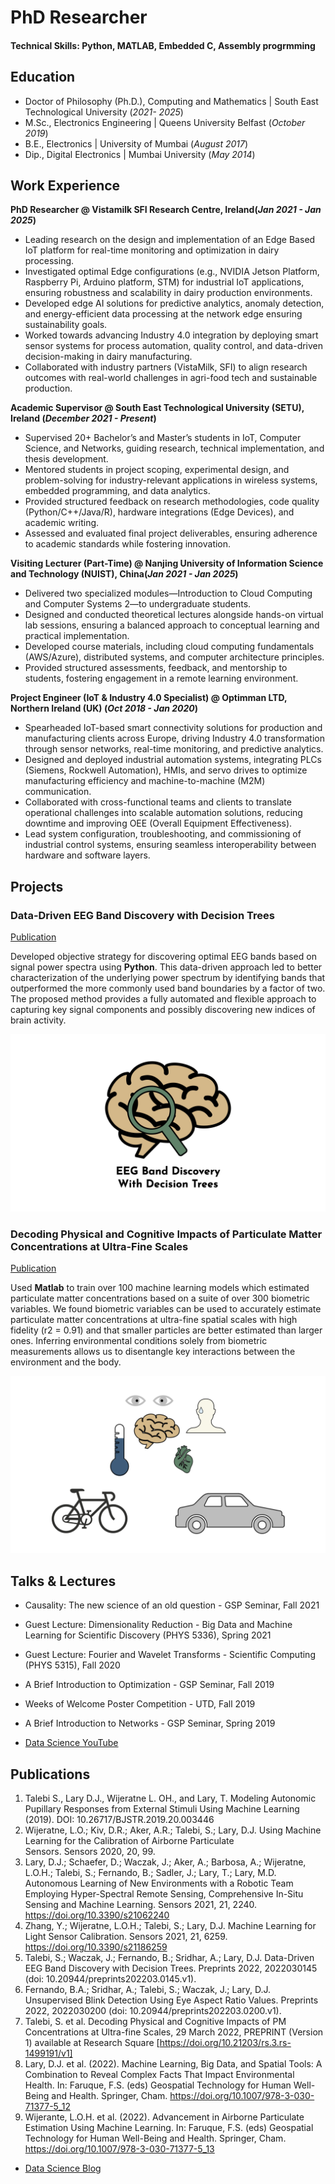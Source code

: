 # PhD Researcher

#### Technical Skills: Python, MATLAB, Embedded C, Assembly progrmming

## Education
- Doctor of Philosophy (Ph.D.), Computing and Mathematics | South East Technological University (_2021- 2025_)								       		
- M.Sc., Electronics Engineering	| Queens University Belfast (_October 2019_)	 			        		
- B.E., Electronics | University of Mumbai (_August 2017_)
- Dip., Digital Electronics | Mumbai University (_May 2014_)
  
## Work Experience
**PhD Researcher @ Vistamilk SFI Research Centre, Ireland(_Jan 2021 - Jan 2025_)**
- Leading research on the design and implementation of an Edge Based IoT platform for real-time monitoring and optimization in dairy processing.
- Investigated optimal Edge configurations (e.g., NVIDIA Jetson Platform, Raspberry Pi, Arduino platform, STM) for industrial IoT applications, ensuring robustness and scalability in dairy production environments.
- Developed edge AI solutions for predictive analytics, anomaly detection, and energy-efficient data processing at the network edge ensuring sustainability goals.
- Worked towards advancing Industry 4.0 integration by deploying smart sensor systems for process automation, quality control, and data-driven decision-making in dairy manufacturing.
- Collaborated with industry partners (VistaMilk, SFI) to align research outcomes with real-world challenges in agri-food tech and sustainable production.

**Academic Supervisor @ South East Technological University (SETU), Ireland (_December 2021 - Present_)**
- Supervised 20+ Bachelor’s and Master’s students in IoT, Computer Science, and Networks, guiding research, technical implementation, and thesis development.
- Mentored students in project scoping, experimental design, and problem-solving for industry-relevant applications in wireless systems, embedded programming, and data analytics.
- Provided structured feedback on research methodologies, code quality (Python/C++/Java/R), hardware integrations (Edge Devices), and academic writing.
- Assessed and evaluated final project deliverables, ensuring adherence to academic standards while fostering innovation.

**Visiting Lecturer (Part-Time) @ Nanjing University of Information Science and Technology (NUIST), China(_Jan 2021 - Jan 2025_)**
- Delivered two specialized modules—Introduction to Cloud Computing and Computer Systems 2—to undergraduate students.
- Designed and conducted theoretical lectures alongside hands-on virtual lab sessions, ensuring a balanced approach to conceptual learning and practical implementation.
- Developed course materials, including cloud computing fundamentals (AWS/Azure), distributed systems, and computer architecture principles.
- Provided structured assessments, feedback, and mentorship to students, fostering engagement in a remote learning environment.

**Project Engineer (IoT & Industry 4.0 Specialist) @ Optimman LTD, Northern Ireland (UK) (_Oct 2018 - Jan 2020_)**
- Spearheaded IoT-based smart connectivity solutions for production and manufacturing clients across Europe, driving Industry 4.0 transformation through sensor networks, real-time monitoring, and predictive analytics.
- Designed and deployed industrial automation systems, integrating PLCs (Siemens, Rockwell Automation), HMIs, and servo drives to optimize manufacturing efficiency and machine-to-machine (M2M) communication.
- Collaborated with cross-functional teams and clients to translate operational challenges into scalable automation solutions, reducing downtime and improving OEE (Overall Equipment Effectiveness).
- Lead system configuration, troubleshooting, and commissioning of industrial control systems, ensuring seamless interoperability between hardware and software layers.


## Projects
### Data-Driven EEG Band Discovery with Decision Trees
[Publication](https://www.mdpi.com/1424-8220/22/8/3048)

Developed objective strategy for discovering optimal EEG bands based on signal power spectra using **Python**. This data-driven approach led to better characterization of the underlying power spectrum by identifying bands that outperformed the more commonly used band boundaries by a factor of two. The proposed method provides a fully automated and flexible approach to capturing key signal components and possibly discovering new indices of brain activity.

![EEG Band Discovery](/assets/img/eeg_band_discovery.jpeg)

### Decoding Physical and Cognitive Impacts of Particulate Matter Concentrations at Ultra-Fine Scales
[Publication](https://www.mdpi.com/1424-8220/22/11/4240)

Used **Matlab** to train over 100 machine learning models which estimated particulate matter concentrations based on a suite of over 300 biometric variables. We found biometric variables can be used to accurately estimate particulate matter concentrations at ultra-fine spatial scales with high fidelity (r2 = 0.91) and that smaller particles are better estimated than larger ones. Inferring environmental conditions solely from biometric measurements allows us to disentangle key interactions between the environment and the body.

![Bike Study](/assets/img/bike_study.jpeg)

## Talks & Lectures
- Causality: The new science of an old question - GSP Seminar, Fall 2021
- Guest Lecture: Dimensionality Reduction - Big Data and Machine Learning for Scientific Discovery (PHYS 5336), Spring 2021
- Guest Lecture: Fourier and Wavelet Transforms - Scientific Computing (PHYS 5315), Fall 2020
- A Brief Introduction to Optimization - GSP Seminar, Fall 2019
- Weeks of Welcome Poster Competition - UTD, Fall 2019
- A Brief Introduction to Networks - GSP Seminar, Spring 2019

- [Data Science YouTube](https://www.youtube.com/channel/UCa9gErQ9AE5jT2DZLjXBIdA)

## Publications
1. Talebi S., Lary D.J., Wijeratne L. OH., and Lary, T. Modeling Autonomic Pupillary Responses from External Stimuli Using Machine Learning (2019). DOI: 10.26717/BJSTR.2019.20.003446
2. Wijeratne, L.O.; Kiv, D.R.; Aker, A.R.; Talebi, S.; Lary, D.J. Using Machine Learning for the Calibration of Airborne Particulate Sensors. Sensors 2020, 20, 99.
3. Lary, D.J.; Schaefer, D.; Waczak, J.; Aker, A.; Barbosa, A.; Wijeratne, L.O.H.; Talebi, S.; Fernando, B.; Sadler, J.; Lary, T.; Lary, M.D. Autonomous Learning of New Environments with a Robotic Team Employing Hyper-Spectral Remote Sensing, Comprehensive In-Situ Sensing and Machine Learning. Sensors 2021, 21, 2240. https://doi.org/10.3390/s21062240
4. Zhang, Y.; Wijeratne, L.O.H.; Talebi, S.; Lary, D.J. Machine Learning for Light Sensor Calibration. Sensors 2021, 21, 6259. https://doi.org/10.3390/s21186259
5. Talebi, S.; Waczak, J.; Fernando, B.; Sridhar, A.; Lary, D.J. Data-Driven EEG Band Discovery with Decision Trees. Preprints 2022, 2022030145 (doi: 10.20944/preprints202203.0145.v1).
6. Fernando, B.A.; Sridhar, A.; Talebi, S.; Waczak, J.; Lary, D.J. Unsupervised Blink Detection Using Eye Aspect Ratio Values. Preprints 2022, 2022030200 (doi: 10.20944/preprints202203.0200.v1).
7. Talebi, S. et al. Decoding Physical and Cognitive Impacts of PM Concentrations at Ultra-fine Scales, 29 March 2022, PREPRINT (Version 1) available at Research Square [https://doi.org/10.21203/rs.3.rs-1499191/v1]
8. Lary, D.J. et al. (2022). Machine Learning, Big Data, and Spatial Tools: A Combination to Reveal Complex Facts That Impact Environmental Health. In: Faruque, F.S. (eds) Geospatial Technology for Human Well-Being and Health. Springer, Cham. https://doi.org/10.1007/978-3-030-71377-5_12
9. Wijerante, L.O.H. et al. (2022). Advancement in Airborne Particulate Estimation Using Machine Learning. In: Faruque, F.S. (eds) Geospatial Technology for Human Well-Being and Health. Springer, Cham. https://doi.org/10.1007/978-3-030-71377-5_13

- [Data Science Blog](https://medium.com/@shawhin)
